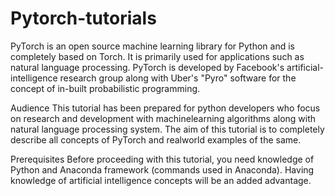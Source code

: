 # Pytorch-tutorials

PyTorch is an open source machine learning library for Python and is completely based on Torch. It is primarily used for applications such as natural language processing. PyTorch is developed by Facebook's artificial-intelligence research group along with Uber's "Pyro" software for the concept of in-built probabilistic programming.

Audience
This tutorial has been prepared for python developers who focus on research and development with machinelearning algorithms along with natural language processing system. The aim of this tutorial is to completely describe all concepts of PyTorch and realworld examples of the same.

Prerequisites
Before proceeding with this tutorial, you need knowledge of Python and Anaconda framework (commands used in Anaconda). Having knowledge of artificial intelligence concepts will be an added advantage.
